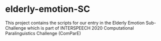 # elderly-emotion-SC
This project contains the scripts for our entry in the Elderly Emotion Sub-Challenge which is part of INTERSPEECH 2020 Computational Paralinguistics Challenge (ComParE)
